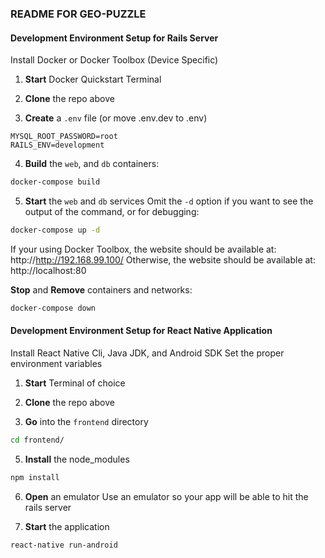### README FOR GEO-PUZZLE

#### Development Environment Setup for Rails Server

Install Docker or Docker Toolbox (Device Specific)

1. **Start** Docker Quickstart Terminal

2. **Clone** the repo above

3. **Create** a `.env` file (or move .env.dev to .env)
```text
MYSQL_ROOT_PASSWORD=root
RAILS_ENV=development
```

4. **Build** the `web`, and `db` containers:
```bash
docker-compose build
```

5. **Start** the `web` and `db` services
Omit the `-d` option if you want to see the output of the command, or for debugging:
```bash
docker-compose up -d
```

If your using Docker Toolbox, the website should be available at:
http://http://192.168.99.100/
Otherwise, the website should be available at:
http://localhost:80

**Stop** and **Remove** containers and networks:
```bash
docker-compose down
```

#### Development Environment Setup for React Native Application

Install React Native Cli, Java JDK, and Android SDK
Set the proper environment variables

1. **Start** Terminal of choice

2. **Clone** the repo above

4. **Go** into the `frontend` directory
```bash
cd frontend/
```

5. **Install** the node_modules
```bash
npm install
```

6. **Open** an emulator
Use an emulator so your app will be able to hit the rails server

7. **Start** the application
```bash
react-native run-android
```
